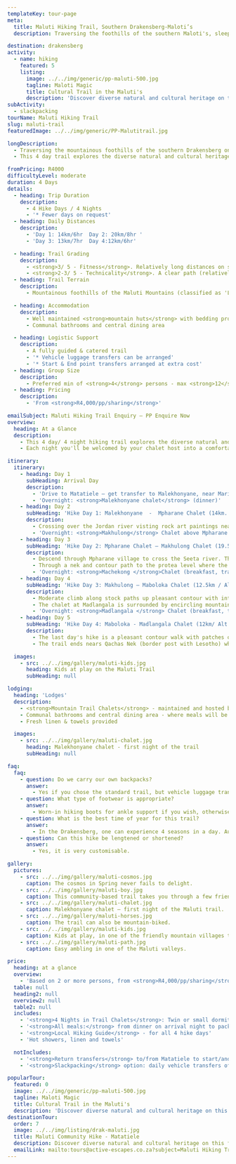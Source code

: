 ```yaml
---
templateKey: tour-page
meta:
  title: Maluti Hiking Trail, Southern Drakensberg-Maloti’s
  description: Traversing the foothills of the southern Maloti's, sleeping in mountain chalets with home-grown and cooked meals prepared by your local host. Guided & catered with optional luggage support.

destination: drakensberg
activity:
  - name: hiking
    featured: 5
    listing:
      image: ../../img/generic/pp-maluti-500.jpg
      tagline: Maloti Magic
      title: Cultural Trail in the Maluti's
      description: 'Discover diverse natural and cultural heritage on this fair-trade hiking trail along the foothills of the southern Maluti’s. Visit rock-art sites, learn about medicinal plants and share in local traditions along the way. Overnight in comfortable mountain chalets offering delicious meals.'
subActivity:
  - slackpacking
tourName: Maluti Hiking Trail
slug: maluti-trail
featuredImage: ../../img/generic/PP-Malutitrail.jpg

longDescription:
  - Traversing the mountainous foothills of the southern Drakensberg on the cusp of the Eastern Cape, KZN and southern Lesotho, the Maluti Trail is a successful community-owned trail into this lesser known part of the Ukhahlamba Drakensberg National Park.
  - This 4 day trail explores the diverse natural and cultural heritage of this World Heritage Site. Hiking along the mountainous foothills, you’ll pass through friendly villages, learn about medicinal plants and local culture, and explore ancient rock-art sites.

fromPricing: R4000
difficultyLevel: moderate
duration: 4 Days
details:
  - heading: Trip Duration
    description:
      - 4 Hike Days / 4 Nights
      - '* Fewer days on request'
  - heading: Daily Distances
    description:
      - 'Day 1: 14km/6hr  Day 2: 20km/8hr '
      - 'Day 3: 13km/7hr  Day 4:12km/6hr'

  - heading: Trail Grading
    description:
      - <strong>3/ 5 - Fitness</strong>. Relatively long distances on some of the days requires a moderate-good level of fitness.
      - <strong>2-3/ 5 - Technicality</strong>. A clear path (relatively well maintained), with no sheer vertical sections.
  - heading: Trail Terrain
    description:
      - Mountainous foothills of the Maluti Mountains (classified as 'Little berg'). A fair degree of ascent and descent each day - undulating trail, passing through rural mountain villages, grasslands and indigenous forest.

  - heading: Accommodation
    description:
      - Well maintained <strong>mountain huts</strong> with bedding provided
      - Communal bathrooms and central dining area

  - heading: Logistic Support
    description:
      - A fully guided & catered trail
      - '* Vehicle luggage transfers can be arranged'
      - '* Start & End point transfers arranged at extra cost'
  - heading: Group Size
    description:
      - Preferred min of <strong>4</strong> persons - max <strong>12</strong> per single group
  - heading: Pricing
    description:
      - 'From <strong>R4,000/pp/sharing</strong>'

emailSubject: Maluti Hiking Trail Enquiry – PP Enquire Now
overview:
  heading: At a Glance
  description:
    - This 4 day/ 4 night hiking trail explores the diverse natural and cultural heritage of the Maloti-Drakensberg World Heritage Site. Hiking along the mountainous foothills, you’ll pass through friendly rural villages, take in ancient rock-art sites, and learn about local medicinal plants and culture.
    - Each night you'll be welcomed by your chalet host into a comfortable trail hut where hot showers, fresh linen and a delicious cooked dinner awaits. The hike is guided by a qualified community guide, and luggage transfers from one chalet to the next, can easily be arranged for those who don't wish to carry more than a light daypack.

itinerary:
  itinerary:
    - heading: Day 1
      subHeading: Arrival Day
      description:
        - 'Drive to Matatiele – get transfer to Malekhonyane, near Mariazell Mission (approx 40min)  '
        - 'Overnight: <strong>Malekhonyane chalet</strong> (dinner)'
    - heading: Day 2
      subHeading: 'Hike Day 1: Malekhonyane  -  Mpharane Chalet (14km. Alt: 1591m) '
      description:
        - Crossing over the Jordan river visting rock art paintings nearby. Short steep climb up onto grassland ridge with easy walking descending down to stream crossing near Masupha village. Moderate climb with great views followed by descent through Mpharane village to chalet.
        - 'Overnight: <strong>Makhulong</strong> Chalet above Mpharane village (breakfast,trail lunch, dinner)'
    - heading: Day 3
      subHeading: 'Hike Day 2: Mpharane Chalet – Makhulong Chalet (19.5km / Alt: 1560m)'
      description:
        - Descend through Mpharane village to cross the Seeta river. Thereafter a steady climb using footpaths and sled tracks to reach a long easy ridge with 360-degree views.
        - Through a nek and contour path to the protea level where the path meanders through open grassland with streams and incised valleys. A final moderate climb takes you to the chalet at Maboloka located below the Twin Sisters and Makalane peaks
        - 'Overnight: <strong>Machekong </strong>Chalet (breakfast, trail lunch, dinner)'
    - heading: Day 4
      subHeading: 'Hike Day 3: Makhulong – Maboloka Chalet (12.5km / Alt: 1663m)'
      description:
        - Moderate climb along stock paths up pleasant contour with interesting sandstone features. Descend to Kinira river and follow undulating terrain through Goxe and Pepela villages.
        - The chalet at Madlangala is surrounded by encircling mountain peaks and has a sense of space and clear mountain air.
        - 'Overnight: <strong>Madlangala </strong> Chalet (breakfast, trail lunch, dinner)'
    - heading: Day 5
      subHeading: 'Hike Day 4: Maboloka - Madlangala Chalet (12km/ Alt: 1685m). Transfer back to Matatiele this day.'
      description:
        - The last day's hike is a pleasant contour walk with patches of indigenous forest, protea groves, fascinating sandstone features and mountain grassland.
        - The trail ends nears Qachas Nek (border post with Lesotho) where you will be collected by vehicle and taken back to <strong>Matatiele</strong> where your cars have been left. (breakfast, lunch)

  images:
    - src: ../../img/gallery/maluti-kids.jpg
      heading: Kids at play on the Maluti Trail
      subHeading: null

lodging:
  heading: 'Lodges'
  description:
    - <strong>Mountain Trail Chalets</strong> - maintained and hosted by a friendly local community member
    - Communal bathrooms and central dining area - where meals will be shared
    - Fresh linen & towels provided

  images:
    - src: ../../img/gallery/maluti-chalet.jpg
      heading: Malekhonyane chalet - first night of the trail
      subHeading: null

faq:
  faq:
    - question: Do we carry our own backpacks?
      answer:
        - Yes if you chose the standard trail, but vehicle luggage transfers between the chalets can also be arranged for an extra fee.
    - question: What type of footwear is appropriate?
      answer:
        - Worn-in hiking boots for ankle support if you wish, otherwise a hiking or trail-running shoe will also be suitable for this trail.
    - question: What is the best time of year for this trail?
      answer:
        - In the Drakensberg, one can experience 4 seasons in a day. Autumn (Mar-May) and Spring (mid August - Oct) are some of the best months, but for the most stable weather. Winter months (June-July) can be the best – chilly starts but generally warm and dry days. The hottest months (Nov-Feb) also tend to have the heaviest thunderstorms.
    - question: Can this hike be lengtened or shortened?
      answer:
        - Yes, it is very customisable.

gallery:
  pictures:
    - src: ../../img/gallery/maluti-cosmos.jpg
      caption: The cosmos in Spring never fails to delight.
    - src: ../../img/gallery/maluti-boy.jpg
      caption: This community-based trail takes you through a few friendly rural villages.
    - src: ../../img/gallery/maluti-chalet.jpg
      caption: Malekhonyane chalet – first night of the Maluti trail.
    - src: ../../img/gallery/maluti-horses.jpg
      caption: The trail can also be mountain-biked.
    - src: ../../img/gallery/maluti-kids.jpg
      caption: Kids at play, in one of the friendly mountain villages through which the Maluti trail passes.
    - src: ../../img/gallery/maluti-path.jpg
      caption: Easy ambling in one of the Maluti valleys.

price:
  heading: at a glance
  overview:
    - 'Based on 2 or more persons, from <strong>R4,000/pp/sharing</strong>'
  table: null
  heading2: null
  overview2: null
  table2: null
  includes:
    - '<strong>4 Nights in Trail Chalets</strong>: Twin or small dormitory style rooms, with shared bathrooms.'
    - '<strong>All meals:</strong> from dinner on arrival night to packed lunch on the final hike day (4 Breakfasts, 4 Packed Lunches, and 4 Dinners).'
    - '<strong>Local Hiking Guide</strong> - for all 4 hike days'
    - 'Hot showers, linen and towels'

  notIncludes:
    - '<strong>Return transfers</strong> to/from Matatiele to start/and from finish of trail @ R 1800 /per group (up to 7 persons/group). If group is larger – 2 transfer vehicles will be required'
    - '<strong>Slackpacking</strong> option: daily vehicle transfers of baggage for hike: R2000 (price shared amongst the group)'

popularTour:
  featured: 0
  image: ../../img/generic/pp-maluti-500.jpg
  tagline: Maloti Magic
  title: Cultural Trail in the Maluti's
  description: 'Discover diverse natural and cultural heritage on this fair-trade hiking trail along the foothills of the southern Maluti’s. Visit rock-art sites, learn about medicinal plants and share in local traditions along the way. Overnight in comfortable mountain chalets offering delicious meals.'
destinationTour:
  order: 7
  image: ../../img/listing/drak-maluti.jpg
  title: Maluti Community Hike - Matatiele
  description: Discover diverse natural and cultural heritage on this fair trade community-owned hiking trail. Traversing the mountainous foothills of the southern Maluti's, you'll visit ancient rock-art, learn about medicinal plants and share in local traditions along the way. Overnight in comfortable mountain chalets with delicious meals prepared by your friendly community host.
  emailLink: mailto:tours@active-escapes.co.za?subject=Maluti Hiking Trail Enquiry – Drak Destination Listing
---
```

